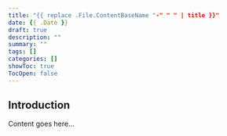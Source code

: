 ```yaml
---
title: "{{ replace .File.ContentBaseName "-" " " | title }}"
date: {{ .Date }}
draft: true
description: ""
summary: ""
tags: []
categories: []
showToc: true
TocOpen: false
---
```


## Introduction

Content goes here...
